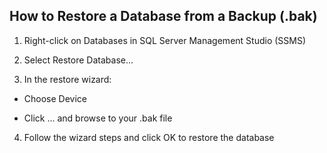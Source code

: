## How to Restore a Database from a Backup (.bak)
1. Right-click on Databases in SQL Server Management Studio (SSMS)

2. Select Restore Database...

3. In the restore wizard:

- Choose Device

- Click ... and browse to your .bak file

4. Follow the wizard steps and click OK to restore the database
